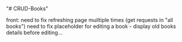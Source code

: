 "# CRUD-Books" 

front:
need to fix refreshing page muiltiple times (get requests in "all books")
need to fix placeholder for editing a book - display old books details before editing...
